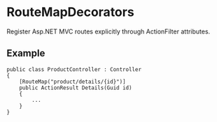 RouteMapDecorators
==================
Register Asp.NET MVC routes explicitly through ActionFilter attributes.

Example
-------
	public class ProductController : Controller
	{
		[RouteMap("product/details/{id}")]
		public ActionResult Details(Guid id)
		{
			...
		}
	}
